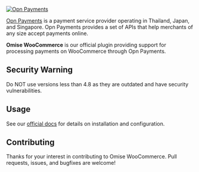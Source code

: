 <!--- KEEP START --->
[![Opn Payments](https://www.opn.ooo/assets/svg/logo-opn-full.svg)](https://www.opn.ooo)

[Opn Payments](https://www.opn.ooo) is a payment service provider operating in Thailand, Japan, and Singapore. 
Opn Payments provides a set of APIs that help merchants of any size accept payments online.  
<!--- KEEP END --->

**Omise WooCommerce** is our official plugin providing support for processing payments on WooCommerce through Opn Payments.

## Security Warning

<div class=notice>
  Do NOT use versions less than 4.8 as they are outdated and have security vulnerabilities.
</div>


## Usage

See our [official docs](https://docs.opn.ooo/woocommerce-plugin) for details on installation and configuration.

## Contributing

Thanks for your interest in contributing to Omise WooCommerce. 
Pull requests, issues, and bugfixes are welcome!
